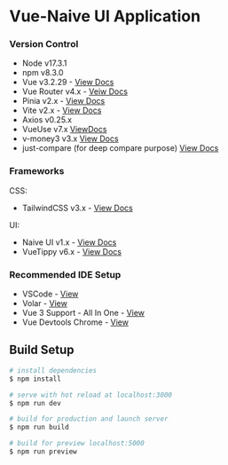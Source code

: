 # Vue-Naive UI Application

### Version Control

- Node v17.3.1
- npm v8.3.0
- Vue v3.2.29 - [View Docs](https://v3.vuejs.org/)
- Vue Router v4.x - [Veiw Docs](https://next.router.vuejs.org/)
- Pinia v2.x - [View Docs](https://pinia.vuejs.org/)
- Vite v2.x - [View Docs](https://vitejs.dev/)
- Axios v0.25.x
- VueUse v7.x [ViewDocs](https://vueuse.org/)
- v-money3 v3.x [View Docs](https://github.com/jonathanpmartins/v-money3)
- just-compare (for deep compare purpose) [View Docs](https://github.com/angus-c/just#just-compare)

### Frameworks

CSS:
- TailwindCSS v3.x - [View Docs](https://tailwindcss.com/docs/installation)

UI:
- Naive UI v1.x - [View Docs](https://www.naiveui.com/en-US/os-theme)
- VueTippy v6.x - [View Docs](https://vue-tippy.netlify.app/)

### Recommended IDE Setup

- VSCode - [View](https://code.visualstudio.com/)
- Volar - [View](https://marketplace.visualstudio.com/items?itemName=johnsoncodehk.volar)
- Vue 3 Support - All In One - [View](https://marketplace.visualstudio.com/items?itemName=Wscats.vue)
- Vue Devtools Chrome - [View](https://chrome.google.com/webstore/detail/vuejs-devtools/ljjemllljcmogpfapbkkighbhhppjdbg?hl=en)

## Build Setup

```bash
# install dependencies
$ npm install

# serve with hot reload at localhost:3000
$ npm run dev

# build for production and launch server
$ npm run build

# build for preview localhost:5000
$ npm run preview

```
